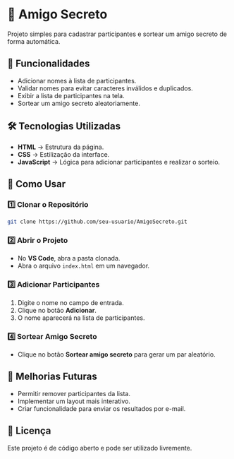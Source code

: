 # 🎁 Amigo Secreto

Projeto simples para cadastrar participantes e sortear um amigo secreto de forma automática.

## 📌 Funcionalidades

- Adicionar nomes à lista de participantes.
- Validar nomes para evitar caracteres inválidos e duplicados.
- Exibir a lista de participantes na tela.
- Sortear um amigo secreto aleatoriamente.

## 🛠️ Tecnologias Utilizadas

- **HTML** → Estrutura da página.
- **CSS** → Estilização da interface.
- **JavaScript** → Lógica para adicionar participantes e realizar o sorteio.

## 🚀 Como Usar

### 1️⃣ Clonar o Repositório

```bash
git clone https://github.com/seu-usuario/AmigoSecreto.git
```

### 2️⃣ Abrir o Projeto

- No **VS Code**, abra a pasta clonada.
- Abra o arquivo `index.html` em um navegador.

### 3️⃣ Adicionar Participantes

1. Digite o nome no campo de entrada.
2. Clique no botão **Adicionar**.
3. O nome aparecerá na lista de participantes.

### 4️⃣ Sortear Amigo Secreto

- Clique no botão **Sortear amigo secreto** para gerar um par aleatório.

## 📝 Melhorias Futuras

- Permitir remover participantes da lista.
- Implementar um layout mais interativo.
- Criar funcionalidade para enviar os resultados por e-mail.

## 📄 Licença

Este projeto é de código aberto e pode ser utilizado livremente.